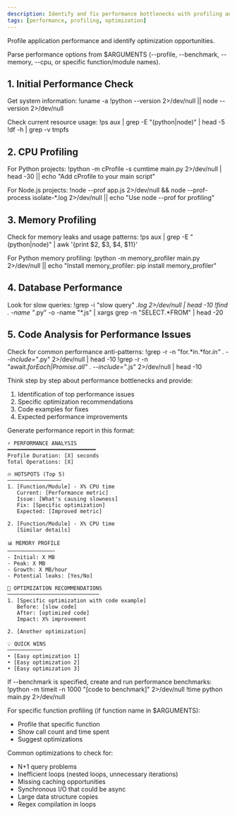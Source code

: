 ```yaml
---
description: Identify and fix performance bottlenecks with profiling and optimization
tags: [performance, profiling, optimization]
---
```


Profile application performance and identify optimization opportunities.

Parse performance options from $ARGUMENTS (--profile, --benchmark, --memory, --cpu, or specific function/module names).

## 1. Initial Performance Check

Get system information:
!uname -a
!python --version 2>/dev/null || node --version 2>/dev/null

Check current resource usage:
!ps aux | grep -E "(python|node)" | head -5
!df -h | grep -v tmpfs

## 2. CPU Profiling

For Python projects:
!python -m cProfile -s cumtime main.py 2>/dev/null | head -30 || echo "Add cProfile to your main script"

For Node.js projects:
!node --prof app.js 2>/dev/null && node --prof-process isolate-*.log 2>/dev/null || echo "Use node --prof for profiling"

## 3. Memory Profiling

Check for memory leaks and usage patterns:
!ps aux | grep -E "(python|node)" | awk '{print $2, $3, $4, $11}'

For Python memory profiling:
!python -m memory_profiler main.py 2>/dev/null || echo "Install memory_profiler: pip install memory_profiler"

## 4. Database Performance

Look for slow queries:
!grep -i "slow query" *.log 2>/dev/null | head -10
!find . -name "*.py" -o -name "*.js" | xargs grep -n "SELECT.*FROM" | head -20

## 5. Code Analysis for Performance Issues

Check for common performance anti-patterns:
!grep -r -n "for.*in.*for.*in" . --include="*.py" 2>/dev/null | head -10
!grep -r -n "await.*forEach\|Promise\.all" . --include="*.js" 2>/dev/null | head -10

Think step by step about performance bottlenecks and provide:

1. Identification of top performance issues
2. Specific optimization recommendations
3. Code examples for fixes
4. Expected performance improvements

Generate performance report in this format:

```
⚡ PERFORMANCE ANALYSIS
━━━━━━━━━━━━━━━━━━━━━━━━━━━━
Profile Duration: [X] seconds
Total Operations: [X]

🔥 HOTSPOTS (Top 5)
─────────────────
1. [Function/Module] - X% CPU time
   Current: [Performance metric]
   Issue: [What's causing slowness]
   Fix: [Specific optimization]
   Expected: [Improved metric]

2. [Function/Module] - X% CPU time
   [Similar details]

📊 MEMORY PROFILE
───────────────
- Initial: X MB
- Peak: X MB
- Growth: X MB/hour
- Potential leaks: [Yes/No]

🎯 OPTIMIZATION RECOMMENDATIONS
─────────────────────────────
1. [Specific optimization with code example]
   Before: [slow code]
   After: [optimized code]
   Impact: X% improvement

2. [Another optimization]

💡 QUICK WINS
───────────
• [Easy optimization 1]
• [Easy optimization 2]
• [Easy optimization 3]
```

If --benchmark is specified, create and run performance benchmarks:
!python -m timeit -n 1000 "[code to benchmark]" 2>/dev/null
!time python main.py 2>/dev/null

For specific function profiling (if function name in $ARGUMENTS):
- Profile that specific function
- Show call count and time spent
- Suggest optimizations

Common optimizations to check for:
- N+1 query problems
- Inefficient loops (nested loops, unnecessary iterations)
- Missing caching opportunities
- Synchronous I/O that could be async
- Large data structure copies
- Regex compilation in loops